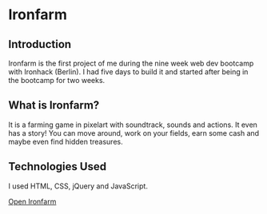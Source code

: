 # Ironfarm

<h2>Introduction</h2>

Ironfarm is the first project of me during the nine week web dev bootcamp with Ironhack (Berlin). I had five days to build it and started after being in the bootcamp for two weeks.

<h2> What is Ironfarm?</h2>

It is a farming game in pixelart with soundtrack, sounds and actions. It even has a story! You can move around, work on your fields, earn some cash and maybe even find hidden treasures.

<h2>Technologies Used</h2>

I used HTML, CSS, jQuery and JavaScript.

<a href="https://watnfoehn.github.io/Ironfarm/">Open Ironfarm</a>